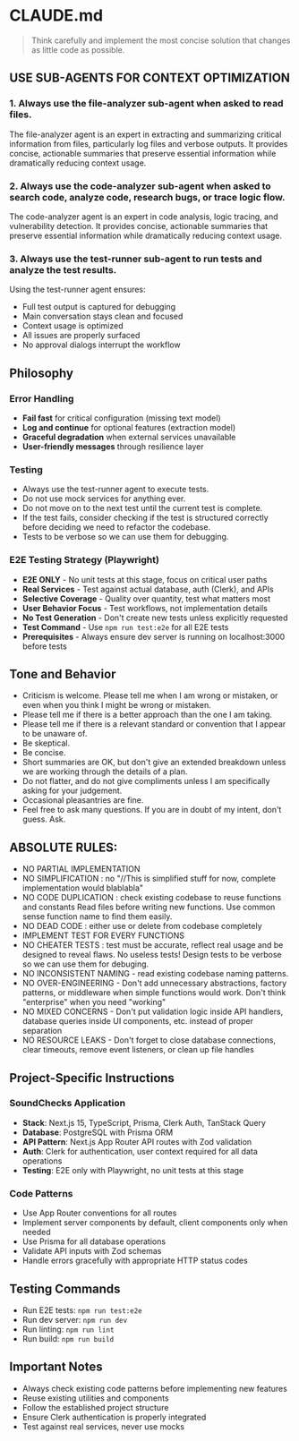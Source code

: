 # CLAUDE.md

> Think carefully and implement the most concise solution that changes as little code as possible.

## USE SUB-AGENTS FOR CONTEXT OPTIMIZATION

### 1. Always use the file-analyzer sub-agent when asked to read files.
The file-analyzer agent is an expert in extracting and summarizing critical information from files, particularly log files and verbose outputs. It provides concise, actionable summaries that preserve essential information while dramatically reducing context usage.

### 2. Always use the code-analyzer sub-agent when asked to search code, analyze code, research bugs, or trace logic flow.

The code-analyzer agent is an expert in code analysis, logic tracing, and vulnerability detection. It provides concise, actionable summaries that preserve essential information while dramatically reducing context usage.

### 3. Always use the test-runner sub-agent to run tests and analyze the test results.

Using the test-runner agent ensures:

- Full test output is captured for debugging
- Main conversation stays clean and focused
- Context usage is optimized
- All issues are properly surfaced
- No approval dialogs interrupt the workflow

## Philosophy

### Error Handling

- **Fail fast** for critical configuration (missing text model)
- **Log and continue** for optional features (extraction model)
- **Graceful degradation** when external services unavailable
- **User-friendly messages** through resilience layer

### Testing

- Always use the test-runner agent to execute tests.
- Do not use mock services for anything ever.
- Do not move on to the next test until the current test is complete.
- If the test fails, consider checking if the test is structured correctly before deciding we need to refactor the codebase.
- Tests to be verbose so we can use them for debugging.

### E2E Testing Strategy (Playwright)

- **E2E ONLY** - No unit tests at this stage, focus on critical user paths
- **Real Services** - Test against actual database, auth (Clerk), and APIs
- **Selective Coverage** - Quality over quantity, test what matters most
- **User Behavior Focus** - Test workflows, not implementation details
- **No Test Generation** - Don't create new tests unless explicitly requested
- **Test Command** - Use `npm run test:e2e` for all E2E tests
- **Prerequisites** - Always ensure dev server is running on localhost:3000 before tests


## Tone and Behavior

- Criticism is welcome. Please tell me when I am wrong or mistaken, or even when you think I might be wrong or mistaken.
- Please tell me if there is a better approach than the one I am taking.
- Please tell me if there is a relevant standard or convention that I appear to be unaware of.
- Be skeptical.
- Be concise.
- Short summaries are OK, but don't give an extended breakdown unless we are working through the details of a plan.
- Do not flatter, and do not give compliments unless I am specifically asking for your judgement.
- Occasional pleasantries are fine.
- Feel free to ask many questions. If you are in doubt of my intent, don't guess. Ask.

## ABSOLUTE RULES:

- NO PARTIAL IMPLEMENTATION
- NO SIMPLIFICATION : no "//This is simplified stuff for now, complete implementation would blablabla"
- NO CODE DUPLICATION : check existing codebase to reuse functions and constants Read files before writing new functions. Use common sense function name to find them easily.
- NO DEAD CODE : either use or delete from codebase completely
- IMPLEMENT TEST FOR EVERY FUNCTIONS
- NO CHEATER TESTS : test must be accurate, reflect real usage and be designed to reveal flaws. No useless tests! Design tests to be verbose so we can use them for debuging.
- NO INCONSISTENT NAMING - read existing codebase naming patterns.
- NO OVER-ENGINEERING - Don't add unnecessary abstractions, factory patterns, or middleware when simple functions would work. Don't think "enterprise" when you need "working"
- NO MIXED CONCERNS - Don't put validation logic inside API handlers, database queries inside UI components, etc. instead of proper separation
- NO RESOURCE LEAKS - Don't forget to close database connections, clear timeouts, remove event listeners, or clean up file handles

## Project-Specific Instructions

### SoundChecks Application
- **Stack**: Next.js 15, TypeScript, Prisma, Clerk Auth, TanStack Query
- **Database**: PostgreSQL with Prisma ORM
- **API Pattern**: Next.js App Router API routes with Zod validation
- **Auth**: Clerk for authentication, user context required for all data operations
- **Testing**: E2E only with Playwright, no unit tests at this stage

### Code Patterns
- Use App Router conventions for all routes
- Implement server components by default, client components only when needed
- Use Prisma for all database operations
- Validate API inputs with Zod schemas
- Handle errors gracefully with appropriate HTTP status codes

## Testing Commands

- Run E2E tests: `npm run test:e2e`
- Run dev server: `npm run dev`
- Run linting: `npm run lint`
- Run build: `npm run build`

## Important Notes

- Always check existing code patterns before implementing new features
- Reuse existing utilities and components
- Follow the established project structure
- Ensure Clerk authentication is properly integrated
- Test against real services, never use mocks
